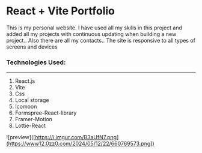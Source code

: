 # React + Vite Portfolio 

This is my personal website. I have used all my skills in this project and added all my projects with continuous updating when building a new project.. Also there are all my contacts.. The site is responsive to all types of screens and devices

### Technologies Used:

---

1. React.js
2. Vite
3. Css
4. Local storage
5. Icomoon
6. Formspree-React-library
7. Framer-Motion
8. Lottie-React

![preview]([https://i.imgur.com/B3aUfN7.png](https://www12.0zz0.com/2024/05/12/22/660769573.png])
